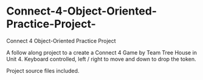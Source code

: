 # Connect-4-Object-Oriented-Practice-Project-
Connect 4 Object-Oriented Practice Project 

A follow along project to a create a Connect 4 Game by Team Tree House in Unit 4.
Keyboard controlled, left / right to move and down to drop the token.

Project source files included.
